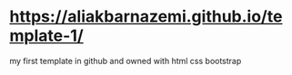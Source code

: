 # https://aliakbarnazemi.github.io/template-1/
my first template in github and owned with html css bootstrap
